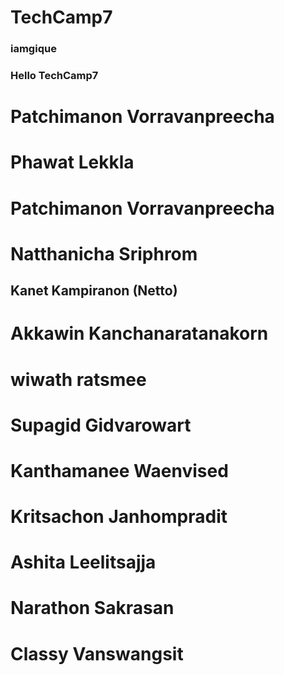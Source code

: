 # TechCamp7
### iamgique
### Hello TechCamp7

# Patchimanon Vorravanpreecha
# Phawat Lekkla
# Patchimanon Vorravanpreecha
# Natthanicha Sriphrom
## Kanet Kampiranon (Netto)
# Akkawin Kanchanaratanakorn
# wiwath ratsmee
# Supagid Gidvarowart
# Kanthamanee Waenvised
# Kritsachon Janhompradit
# Ashita Leelitsajja
# Narathon Sakrasan
# Classy Vanswangsit



